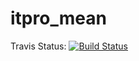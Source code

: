 # itpro_mean

Travis Status: [![Build Status](https://travis-ci.org/akibare999/itpro_mean.svg?branch=master)](https://travis-ci.org/akibare999/itpro_mean)
